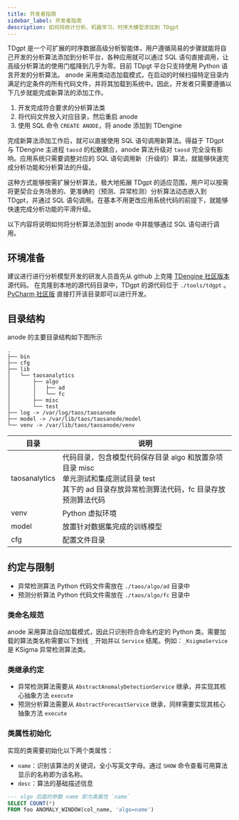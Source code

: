 ```yaml
---
title: 开发者指南
sidebar_label: 开发者指南
description: 如何将统计分析、机器学习、时序大模型添加到 TDgpt
---
```


TDgpt 是一个可扩展的时序数据高级分析智能体，用户遵循简易的步骤就能将自己开发的分析算法添加到分析平台，各种应用就可以通过 SQL 语句直接调用，让高级分析算法的使用门槛降到几乎为零。目前 TDpgt 平台只支持使用 Python 语言开发的分析算法。
anode 采用类动态加载模式，在启动的时候扫描特定目录内满足约定条件的所有代码文件，并将其加载到系统中。因此，开发者只需要遵循以下几步就能完成新算法的添加工作。

1. 开发完成符合要求的分析算法类
2. 将代码文件放入对应目录，然后重启 anode
3. 使用 SQL 命令 `CREATE ANODE`，将 anode 添加到 TDengine

完成新算法添加工作后，就可以直接使用 SQL 语句调用新算法。得益于 TDgpt 与 TDengine 主进程 `taosd` 的松散耦合，anode 算法升级对 `taosd` 完全没有影响。应用系统只需要调整对应的 SQL 语句调用新（升级的）算法，就能够快速完成分析功能和分析算法的升级。

这种方式能够按需扩展分析算法，极大地拓展 TDgpt 的适应范围，用户可以按需将更契合业务场景的、更准确的（预测、异常检测）分析算法动态嵌入到 TDgpt，并通过 SQL 语句调用。在基本不用更改应用系统代码的前提下，就能够快速完成分析功能的平滑升级。

以下内容将说明如何将分析算法添加到 anode 中并能够通过 SQL 语句进行调用。

## 环境准备

建议进行进行分析模型开发的研发人员首先从 github 上克隆 [TDengine 社区版本](https://github.com/taosdata/tdengine) 源代码。
在克隆到本地的源代码目录中，TDgpt 的源代码位于 `./tools/tdgpt` 。[PyCharm 社区版](https://www.jetbrains.com/pycharm/download)
直接打开该目录即可以进行开发。

## 目录结构

anode 的主要目录结构如下图所示

```text
.
├── bin
├── cfg
├── lib
│   └── taosanalytics
│       ├── algo
│       │   ├── ad
│       │   └── fc
│       ├── misc
│       └── test
├── log -> /var/log/taos/taosanode
├── model -> /var/lib/taos/taosanode/model
└── venv -> /var/lib/taos/taosanode/venv
```

| 目录            | 说明                                                                                    |
|---------------|---------------------------------------------------------------------------------------|
| taosanalytics | 代码目录，包含模型代码保存目录 algo 和放置杂项目录 misc  <br/> 单元测试和集成测试目录 test <br/> 其下的 ad 目录存放异常检测算法代码，fc 目录存放预测算法代码 |
| venv          | Python 虚拟环境                                                                           |
| model         | 放置针对数据集完成的训练模型                                                                        |
| cfg           | 配置文件目录                                                                                |

## 约定与限制

- 异常检测算法 Python 代码文件需放在 `./taos/algo/ad` 目录中
- 预测分析算法 Python 代码文件需放在 `./taos/algo/fc` 目录中

### 类命名规范

anode 采用算法自动加载模式，因此只识别符合命名约定的 Python 类。需要加载的算法类名称需要以下划线 `_` 开始并以 `Service` 结尾。例如：`_KsigmaService` 是 KSigma 异常检测算法类。

### 类继承约定

- 异常检测算法需要从 `AbstractAnomalyDetectionService` 继承，并实现其核心抽象方法 `execute`
- 预测分析算法需要从 `AbstractForecastService` 继承，同样需要实现其核心抽象方法 `execute`

### 类属性初始化

实现的类需要初始化以下两个类属性：

- `name`：识别该算法的关键词，全小写英文字母。通过 `SHOW` 命令查看可用算法显示的名称即为该名称。
- `desc`：算法的基础描述信息

```SQL
--- algo 后面的参数 name 即为类属性 `name`
SELECT COUNT(*)
FROM foo ANOMALY_WINDOW(col_name, 'algo=name')
```
